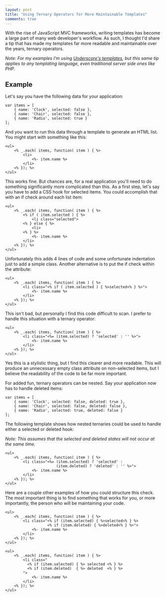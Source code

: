 ```yaml
---
layout: post
title: "Using Ternary Operators for More Maintainable Templates"
comments: true
---
```


With the rise of JavaScript MVC frameworks, writing templates has become a large part of many web developer's workflow. As such, I thought I'd share a tip that has made my templates far more readable and maintainable over the years, ternary operators.<!-- http://jsbin.com/ekiwal/3/edit -->

<i>Note: For my examples I'm using [Underscore's templates](http://underscorejs.org/#template), but this same tip applies to any templating language, even traditional server side ones like PHP.</i>

<!-- more -->

## Example

Let's say you have the following data for your application:

<pre class="language-javascript"><code class="language-javascript">var items = [
    { name: 'Clock', selected: false },
    { name: 'Chair', selected: false },
    { name: 'Radio', selected: true }
];
</code></pre>

And you want to run this data through a template to generate an HTML list. You might start with something like this:

<pre class="language-markup"><code class="language-markup">&lt;ul&gt;
    &lt;% _.each( items, function( item ) { %&gt;
        &lt;li&gt;
            &lt;%- item.name %&gt;
        &lt;/li&gt;
    &lt;% }); %&gt;
&lt;/ul&gt;
</code></pre>

This works fine.  But chances are, for a real application you'll need to do something significantly more complicated than this.  As a first step, let's say you have to add a CSS hook for selected items. You could accomplish that with an if check around each list item:

<pre class="language-markup"><code class="language-markup">&lt;ul&gt;
    &lt;% _.each( items, function( item ) { %&gt;
        &lt;% if ( item.selected ) { %&gt;
            &lt;li class="selected"&gt;
        &lt;% } else { %&gt;
            &lt;li&gt;
        &lt;% } %&gt;
            &lt;%- item.name %&gt;
        &lt;/li&gt;
    &lt;% }); %&gt;
&lt;/ul&gt;
</code></pre>

Unfortunately this adds 4 lines of code and some unfortunate indentation just to add a simple class. Another alternative is to put the if check within the attribute:

<pre class="language-markup"><code class="language-markup">&lt;ul&gt;
    &lt;% _.each( items, function( item ) { %&gt;
        &lt;li class="&lt;% if ( item.selected ) { %&gt;selected&lt;% } %&gt;"&gt;
            &lt;%- item.name %&gt;
        &lt;/li&gt;
    &lt;% }); %&gt;
&lt;/ul&gt;
</code></pre>

This isn't bad, but personally I find this code difficult to scan. I prefer to handle this situation with a ternary operator:

<pre class="language-markup"><code class="language-markup">&lt;ul&gt;
    &lt;% _.each( items, function( item ) { %&gt;
        &lt;li class="&lt;%= (item.selected) ? 'selected' : '' %&gt;"&gt;
            &lt;%- item.name %&gt;
        &lt;/li&gt;
    &lt;% }); %&gt;
&lt;/ul&gt;
</code></pre>

Yes this is a stylistic thing, but I find this clearer and more readable. This will produce an unnecessary empty class attribute on non-selected items, but I believe the readability of the code to be far more important.

For added fun, ternary operators can be nested. Say your application now has to handle deleted items:

<pre class="language-javascript"><code class="language-javascript">var items = [
    { name: 'Clock', selected: false, deleted: true },
    { name: 'Chair', selected: false, deleted: false },
    { name: 'Radio', selected: true, deleted: false }
];
</code></pre>

The following template shows how nested ternaries could be used to handle either a selected or deleted hook:

<i>Note: This assumes that the selected and deleted states will not occur at the same time.</i>

<pre class="language-markup"><code class="language-markup">&lt;ul&gt;
    &lt;% _.each( items, function( item ) { %&gt;
        &lt;li class="&lt;%= (item.selected) ? 'selected' :
                       (item.deleted) ? 'deleted' : '' %&gt;"&gt;
            &lt;%- item.name %&gt;
        &lt;/li&gt;
    &lt;% }); %&gt;
&lt;/ul&gt;
</code></pre>

Here are a couple other examples of how you could structure this check. The most important thing is to find something that works for you, or more importantly, the person who will be maintaining your code.

<pre class="language-markup"><code class="language-markup">&lt;ul&gt;
    &lt;% _.each( items, function( item ) { %&gt;
        &lt;li class="&lt;% if (item.selected) { %&gt;selected&lt;% } %&gt;
                   &lt;% if (item.deleted) { %&gt;deleted&lt;% } %&gt;"&gt;
            &lt;%- item.name %&gt;
        &lt;/li&gt;
    &lt;% }); %&gt;
&lt;/ul&gt;
</code></pre>

<pre class="language-markup"><code class="language-markup">&lt;ul&gt;
    &lt;% _.each( items, function( item ) { %&gt;
        &lt;li class="
          &lt;% if (item.selected) { %&gt; selected &lt;% } %&gt;
          &lt;% if (item.deleted)  { %&gt; deleted  &lt;% } %&gt;
        "&gt;
            &lt;%- item.name %&gt;
        &lt;/li&gt;
    &lt;% }); %&gt;
&lt;/ul&gt;
</code></pre>

